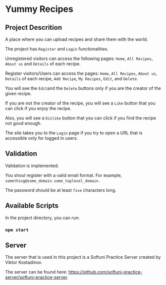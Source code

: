 # Yummy Recipes

## Project Descrition

A place where you can upload recipes and share them with the world.

The project has `Register` and `Login` functionalities.

Unregistered visitors can access the following pages: `Home`, `All Recipes`, `About us` and `Details` of each recipe.

Register visitors/Users can access the pages: `Home`, `All Recipes`, `About us`, `Details` of each recipe, `Add Recipe`, `My Recipes`, `Edit`, and `Delete`. 

You will see the `Edit`and the `Delete` buttons only if you are the creator of the given recipe.

If you are not the creator of the recipe, you will see a `Like` button that you can click if you enjoy the recipe.

Also, you will see a `Dislike` button that you can click if you find the recipe not good enough.

The site takes you to the `Login` page if you try to open a URL that is accessible only for logged in users.

## Validation

Validation is implemented.

You shoul register with a valid email format. For example, `something@some_domain.some_toplevel_domain`.

The password should be at least `five` characters long.

## Available Scripts

In the project directory, you can run:

### `npm start`

## Server

The server that is used in this project is a Softuni Practice Server created by Viktor Kostadinov.

The server can be found here: https://github.com/softuni-practice-server/softuni-practice-server.